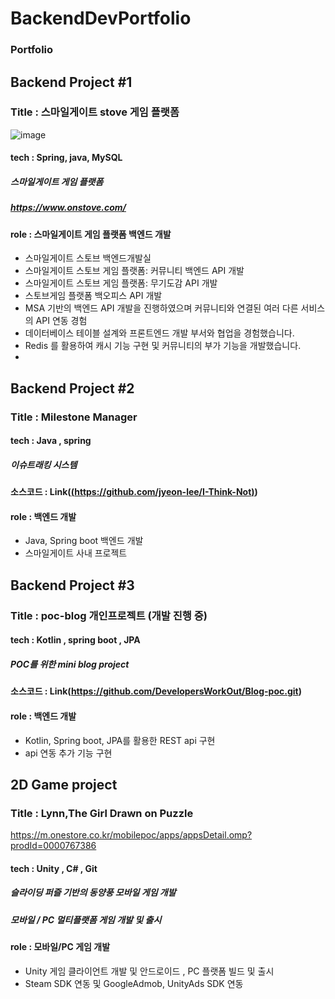 # BackendDevPortfolio

### Portfolio 

## Backend Project #1
### Title : 스마일게이트 stove 게임 플랫폼 
![image](https://github.com/DevelopersWorkOut/portfolio/assets/154348908/76a82e7e-45ed-4939-bdc9-9b307b5bcb4e)

#### tech : Spring, java, MySQL 
##### 스마일게이트 게임 플랫폼
##### https://www.onstove.com/
#### role : 스마일게이트 게임 플랫폼 백엔드 개발 
- 스마일게이트 스토브 백엔드개발실 
- 스마일게이트 스토브 게임 플랫폼: 커뮤니티 백엔드 API 개발
- 스마일게이트 스토브 게임 플랫폼: 무기도감 API 개발 
- 스토브게임 플랫폼 백오피스 API 개발
- MSA 기반의 백엔드 API 개발을 진행하였으며 커뮤니티와 연결된 여러 다른 서비스의 API 연동 경험
- 데이터베이스 테이블 설계와 프론트엔드 개발 부서와 협업을 경험했습니다.
- Redis 를 활용하여 캐시 기능 구현 및 커뮤니티의 부가 기능을 개발했습니다.
- 
## Backend Project #2
###  Title : Milestone Manager 
#### tech : Java , spring
##### 이슈트래킹 시스템 
#### 소스코드 : Link([(https://github.com/jyeon-lee/I-Think-Not)](https://github.com/jyeon-lee/I-Think-Not))
#### role : 백엔드 개발
- Java, Spring boot 백엔드 개발 
- 스마일게이트 사내 프로젝트 

## Backend Project #3
###  Title : poc-blog  개인프로젝트 (개발 진행 중) 
#### tech : Kotlin , spring boot , JPA 
##### POC를 위한 mini blog project  
#### 소스코드 : Link(https://github.com/DevelopersWorkOut/Blog-poc.git)
#### role : 백엔드 개발
- Kotlin, Spring boot, JPA를 활용한 REST api 구현
- api 연동 추가 기능 구현


## 2D Game project
### Title : Lynn,The Girl Drawn on Puzzle 
https://m.onestore.co.kr/mobilepoc/apps/appsDetail.omp?prodId=0000767386
#### tech : Unity , C# , Git 
##### 슬라이딩 퍼즐 기반의 동양풍 모바일 게임 개발
##### 모바일 / PC 멀티플랫폼 게임 개발 및 출시 
#### role : 모바일/PC 게임 개발
- Unity 게임 클라이언트 개발 및 안드로이드 , PC 플랫폼  빌드 및 출시
- Steam SDK 연동 및 GoogleAdmob, UnityAds SDK 연동 
  

